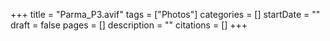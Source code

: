+++
title = "Parma_P3.avif"
tags = ["Photos"]
categories = []
startDate = ""
draft = false
pages = []
description = ""
citations = []
+++
